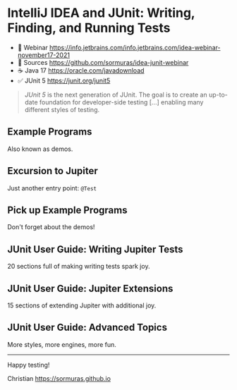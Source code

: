 # IntelliJ IDEA and JUnit: Writing, Finding, and Running Tests

- 📼 Webinar <https://info.jetbrains.com/info.jetbrains.com/idea-webinar-november17-2021>
- 📜 Sources <https://github.com/sormuras/idea-junit-webinar>
- ☕ Java 17 <https://oracle.com/javadownload>
- ✅ JUnit 5 <https://junit.org/junit5>

> _JUnit 5_ is the next generation of JUnit.
> The goal is to create an up-to-date foundation
> for developer-side testing [...]
> enabling many different styles of testing.

## Example Programs

Also known as demos.

## Excursion to Jupiter

Just another entry point: `@Test`

## Pick up Example Programs

Don't forget about the demos!

## JUnit User Guide: Writing Jupiter Tests

20 sections full of making writing tests spark joy.

## JUnit User Guide: Jupiter Extensions

15 sections of extending Jupiter with additional joy.

## JUnit User Guide: Advanced Topics

More styles, more engines, more fun.

___

Happy testing!

Christian <https://sormuras.github.io>
